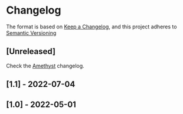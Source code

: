 # Changelog

The format is based on [Keep a Changelog](https://keepachangelog.com/en/1.0.0/),
and this project adheres to [Semantic Versioning](https://semver.org/spec/v2.0.0.html)

## [Unreleased]
Check the [Amethyst](https://github.com/dopebnan/kwancore/blob/amethyst/changelog.md) changelog.

## [1.1] - 2022-07-04


## [1.0] - 2022-05-01

